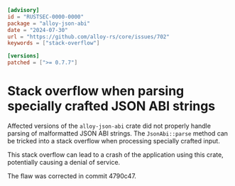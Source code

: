 ```toml
[advisory]
id = "RUSTSEC-0000-0000"
package = "alloy-json-abi"
date = "2024-07-30"
url = "https://github.com/alloy-rs/core/issues/702"
keywords = ["stack-overflow"]

[versions]
patched = [">= 0.7.7"]
```

# Stack overflow when parsing specially crafted JSON ABI strings

Affected versions of the `alloy-json-abi` crate did not properly handle parsing of malformatted JSON ABI strings. The `JsonAbi::parse` method can be tricked into a stack overflow when processing specially crafted input. 

This stack overflow can lead to a crash of the application using this crate, potentially causing a denial of service.

The flaw was corrected in commit 4790c47.
